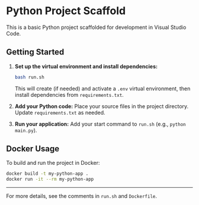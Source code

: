 # Python Project Scaffold

This is a basic Python project scaffolded for development in Visual Studio Code.

## Getting Started

1. **Set up the virtual environment and install dependencies:**
   ```bash
   bash run.sh
   ```
   This will create (if needed) and activate a `.env` virtual environment, then install dependencies from `requirements.txt`.

2. **Add your Python code:**
   Place your source files in the project directory. Update `requirements.txt` as needed.

3. **Run your application:**
   Add your start command to `run.sh` (e.g., `python main.py`).

## Docker Usage

To build and run the project in Docker:
```bash
docker build -t my-python-app .
docker run -it --rm my-python-app
```

---

For more details, see the comments in `run.sh` and `Dockerfile`.
